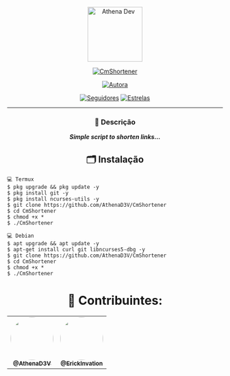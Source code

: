 <p align="center">
<img src="https://avatars.githubusercontent.com/u/87456603?v=4" alt="Athena Dev" width="128" height="128"/>
</p>
<p align="center">
<a href="#"><img title="CmShortener" src="https://img.shields.io/badge/CmShortener-green?colorA=%23ff0000&colorB=%23017e40&style=for-the-badge"></a>
</p>
<p align="center">
<a href="https://github.com/AthenaD3V"><img title="Autora" src="https://img.shields.io/badge/Autora-AthenaD3V-red.svg?style=for-the-badge&logo=github"></a>
</p>
<p align="center">
<a href="https://github.com/AthenaD3V?tab=followers"><img title="Seguidores" src="https://img.shields.io/github/followers/AthenaD3V?color=blue&style=flat-square"></a>
<a href="https://github.com/AthenaD3V?tab=stars"><img title="Estrelas" src="https://img.shields.io/github/stars/Xinz-Team/XinzBot?color=red&style=flat-square"></a>
</p>
</div>

---
<div align="center">
    <h3>🔎 Descrição</h3>
    <p><em><b>Simple script to shorten links...</b></em></p>
</div>

<h2 align="center">🗂 Instalação</h2>

```
💻 Termux
$ pkg upgrade && pkg update -y
$ pkg install git -y
$ pkg install ncurses-utils -y
$ git clone https://github.com/AthenaD3V/CmShortener
$ cd CmShortener
$ chmod +x *
$ ./CmShortener

💻 Debian
$ apt upgrade && apt update -y
$ apt-get install curl git libncurses5-dbg -y
$ git clone https://github.com/AthenaD3V/CmShortener
$ cd CmShortener
$ chmod +x *
$ ./CmShortener

```


<div align="center">
  
  <h1>💖 Contribuintes: </h1>
  <table>
    <tr>
      <td align="center"><a href="https://github.com/AthenaD3V"><img style="border-radius: 50%;" src="https://avatars.githubusercontent.com/u/87456603?v=4" width="100px;" alt=""/><br /><sub><b>@AthenaD3V</b></sub></a><br /></td>
      <td align="center"><a href="https://github.com/ErickInvation"><img style="border-radius: 50%;" src="https://avatars.githubusercontent.com/u/89029936?v=4" width="100px;" alt=""/><br /><sub><b>@ErickInvation</b></sub></a><br /></td>
  </table>
</div>
